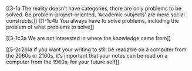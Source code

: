 [[3-1a The reality doesn’t have categories, there are only problems to be solved. Be problem-project-oriented. 'Academic subjects' are mere social constructs.]]
[[1-1c4b You always have to solve problems, including the problem of what problems to solve]]

[[3-1c3a We are not interested in where the knowledge came from]]

[[5-2c2b1a If you want your writing to still be readable on a computer from the 2060s or 2160s, it’s important that your notes can be read on a computer from the 1960s, for your future self]]
